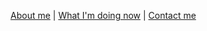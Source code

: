 [About me](https://maxficco.com/about) | [What I'm doing now](https://maxficco.com/now) | [Contact me](https://maxficco.com/contact)
